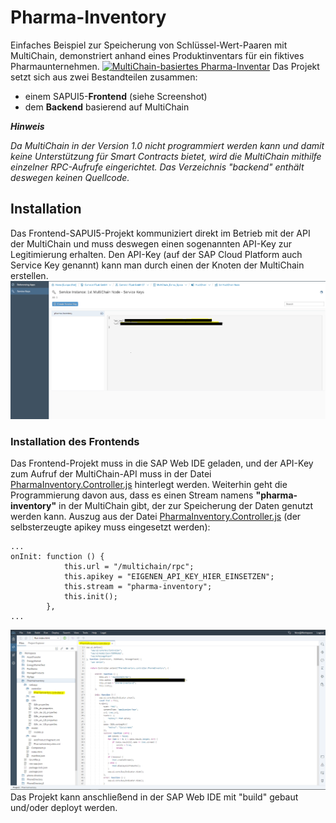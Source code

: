 # Pharma-Inventory
Einfaches Beispiel zur Speicherung von Schlüssel-Wert-Paaren mit MultiChain, demonstriert anhand eines Produktinventars für ein fiktives Pharmaunternehmen.
[![MultiChain-basiertes Pharma-Inventar](https://i.ibb.co/NrJb8VH/https-i-ytimg-com-vi-a-C-T7xgx-Sw0-maxresdefault.jpg)](https://www.youtube.com/embed/aC_T7xgxSw0 "MultiChain-basiertes Pharma-Inventar")
Das Projekt setzt sich aus zwei Bestandteilen zusammen:
- einem SAPUI5-**Frontend** (siehe Screenshot)
- dem **Backend** basierend auf MultiChain

***Hinweis***

*Da MultiChain in der Version 1.0 nicht programmiert werden kann und damit keine Unterstützung für Smart Contracts bietet, wird die MultiChain mithilfe einzelner RPC-Aufrufe eingerichtet. Das Verzeichnis "backend" enthält deswegen keinen Quellcode.*

## Installation
Das Frontend-SAPUI5-Projekt kommuniziert direkt im Betrieb mit der API der MultiChain und muss deswegen einen sogenannten API-Key zur Legitimierung erhalten. Den API-Key (auf der SAP Cloud Platform auch Service Key genannt) kann man durch einen der Knoten der MultiChain erstellen.
![Erzeugen eines API-Keys](https://github.com/CamelotITLab/Blockchain_mit_SAP/blob/master/Kapitel_8/MultiChain/pharma-inventory/apikey-and-url.png "Erzeugen eines API-Keys")
### Installation des Frontends
Das Frontend-Projekt muss in die SAP Web IDE geladen, und der API-Key zum Aufruf der MultiChain-API muss in der Datei [PharmaInventory.Controller.js](https://github.com/CamelotITLab/Blockchain_mit_SAP/blob/master/Kapitel_8/MultiChain/pharma-inventory/frontend/webapp/controller/PharmaInventory.controller.js) hinterlegt werden. 
Weiterhin geht die Programmierung davon aus, dass es einen Stream namens **"pharma-inventory"** in der MultiChain gibt, der zur Speicherung der Daten genutzt werden kann.
Auszug aus der Datei [PharmaInventory.Controller.js](https://github.com/CamelotITLab/Blockchain_mit_SAP/blob/master/Kapitel_8/MultiChain/pharma-inventory/frontend/webapp/controller/PharmaInventory.controller.js) (der selbsterzeugte apikey muss eingesetzt werden):
```
...
onInit: function () {
			this.url = "/multichain/rpc";
			this.apikey = "EIGENEN_API_KEY_HIER_EINSETZEN";
			this.stream = "pharma-inventory";
			this.init();
		},
...
```
![Setzen des API-Keys](https://github.com/CamelotITLab/Blockchain_mit_SAP/blob/master/Kapitel_8/MultiChain/pharma-inventory/set-apikey.png "API-Key setzen")
Das Projekt kann anschließend in der SAP Web IDE mit "build" gebaut und/oder deployt werden. 

